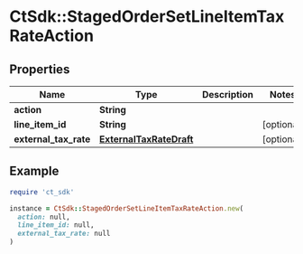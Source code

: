 # CtSdk::StagedOrderSetLineItemTaxRateAction

## Properties

| Name | Type | Description | Notes |
| ---- | ---- | ----------- | ----- |
| **action** | **String** |  |  |
| **line_item_id** | **String** |  | [optional] |
| **external_tax_rate** | [**ExternalTaxRateDraft**](ExternalTaxRateDraft.md) |  | [optional] |

## Example

```ruby
require 'ct_sdk'

instance = CtSdk::StagedOrderSetLineItemTaxRateAction.new(
  action: null,
  line_item_id: null,
  external_tax_rate: null
)
```

